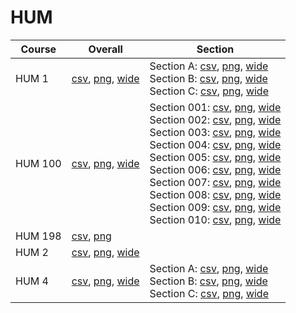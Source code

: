 # HUM

| Course | Overall | Section |
| ------ | ------- | ------- |
| HUM 1 | [csv](https://github.com/UCSD-Historical-Enrollment-Data/2025Winter/blob/main/overall/HUM%201.csv), [png](https://raw.githubusercontent.com/UCSD-Historical-Enrollment-Data/2025Winter/main/plot_overall/HUM%201.png), [wide](https://raw.githubusercontent.com/UCSD-Historical-Enrollment-Data/2025Winter/main/plot_overall_wide/HUM%201.png) | Section A: [csv](https://github.com/UCSD-Historical-Enrollment-Data/2025Winter/blob/main/section/HUM%201_A.csv), [png](https://raw.githubusercontent.com/UCSD-Historical-Enrollment-Data/2025Winter/main/plot_section/HUM%201_A.png), [wide](https://raw.githubusercontent.com/UCSD-Historical-Enrollment-Data/2025Winter/main/plot_section_wide/HUM%201_A.png)<br>Section B: [csv](https://github.com/UCSD-Historical-Enrollment-Data/2025Winter/blob/main/section/HUM%201_B.csv), [png](https://raw.githubusercontent.com/UCSD-Historical-Enrollment-Data/2025Winter/main/plot_section/HUM%201_B.png), [wide](https://raw.githubusercontent.com/UCSD-Historical-Enrollment-Data/2025Winter/main/plot_section_wide/HUM%201_B.png)<br>Section C: [csv](https://github.com/UCSD-Historical-Enrollment-Data/2025Winter/blob/main/section/HUM%201_C.csv), [png](https://raw.githubusercontent.com/UCSD-Historical-Enrollment-Data/2025Winter/main/plot_section/HUM%201_C.png), [wide](https://raw.githubusercontent.com/UCSD-Historical-Enrollment-Data/2025Winter/main/plot_section_wide/HUM%201_C.png) |
| HUM 100 | [csv](https://github.com/UCSD-Historical-Enrollment-Data/2025Winter/blob/main/overall/HUM%20100.csv), [png](https://raw.githubusercontent.com/UCSD-Historical-Enrollment-Data/2025Winter/main/plot_overall/HUM%20100.png), [wide](https://raw.githubusercontent.com/UCSD-Historical-Enrollment-Data/2025Winter/main/plot_overall_wide/HUM%20100.png) | Section 001: [csv](https://github.com/UCSD-Historical-Enrollment-Data/2025Winter/blob/main/section/HUM%20100_001.csv), [png](https://raw.githubusercontent.com/UCSD-Historical-Enrollment-Data/2025Winter/main/plot_section/HUM%20100_001.png), [wide](https://raw.githubusercontent.com/UCSD-Historical-Enrollment-Data/2025Winter/main/plot_section_wide/HUM%20100_001.png)<br>Section 002: [csv](https://github.com/UCSD-Historical-Enrollment-Data/2025Winter/blob/main/section/HUM%20100_002.csv), [png](https://raw.githubusercontent.com/UCSD-Historical-Enrollment-Data/2025Winter/main/plot_section/HUM%20100_002.png), [wide](https://raw.githubusercontent.com/UCSD-Historical-Enrollment-Data/2025Winter/main/plot_section_wide/HUM%20100_002.png)<br>Section 003: [csv](https://github.com/UCSD-Historical-Enrollment-Data/2025Winter/blob/main/section/HUM%20100_003.csv), [png](https://raw.githubusercontent.com/UCSD-Historical-Enrollment-Data/2025Winter/main/plot_section/HUM%20100_003.png), [wide](https://raw.githubusercontent.com/UCSD-Historical-Enrollment-Data/2025Winter/main/plot_section_wide/HUM%20100_003.png)<br>Section 004: [csv](https://github.com/UCSD-Historical-Enrollment-Data/2025Winter/blob/main/section/HUM%20100_004.csv), [png](https://raw.githubusercontent.com/UCSD-Historical-Enrollment-Data/2025Winter/main/plot_section/HUM%20100_004.png), [wide](https://raw.githubusercontent.com/UCSD-Historical-Enrollment-Data/2025Winter/main/plot_section_wide/HUM%20100_004.png)<br>Section 005: [csv](https://github.com/UCSD-Historical-Enrollment-Data/2025Winter/blob/main/section/HUM%20100_005.csv), [png](https://raw.githubusercontent.com/UCSD-Historical-Enrollment-Data/2025Winter/main/plot_section/HUM%20100_005.png), [wide](https://raw.githubusercontent.com/UCSD-Historical-Enrollment-Data/2025Winter/main/plot_section_wide/HUM%20100_005.png)<br>Section 006: [csv](https://github.com/UCSD-Historical-Enrollment-Data/2025Winter/blob/main/section/HUM%20100_006.csv), [png](https://raw.githubusercontent.com/UCSD-Historical-Enrollment-Data/2025Winter/main/plot_section/HUM%20100_006.png), [wide](https://raw.githubusercontent.com/UCSD-Historical-Enrollment-Data/2025Winter/main/plot_section_wide/HUM%20100_006.png)<br>Section 007: [csv](https://github.com/UCSD-Historical-Enrollment-Data/2025Winter/blob/main/section/HUM%20100_007.csv), [png](https://raw.githubusercontent.com/UCSD-Historical-Enrollment-Data/2025Winter/main/plot_section/HUM%20100_007.png), [wide](https://raw.githubusercontent.com/UCSD-Historical-Enrollment-Data/2025Winter/main/plot_section_wide/HUM%20100_007.png)<br>Section 008: [csv](https://github.com/UCSD-Historical-Enrollment-Data/2025Winter/blob/main/section/HUM%20100_008.csv), [png](https://raw.githubusercontent.com/UCSD-Historical-Enrollment-Data/2025Winter/main/plot_section/HUM%20100_008.png), [wide](https://raw.githubusercontent.com/UCSD-Historical-Enrollment-Data/2025Winter/main/plot_section_wide/HUM%20100_008.png)<br>Section 009: [csv](https://github.com/UCSD-Historical-Enrollment-Data/2025Winter/blob/main/section/HUM%20100_009.csv), [png](https://raw.githubusercontent.com/UCSD-Historical-Enrollment-Data/2025Winter/main/plot_section/HUM%20100_009.png), [wide](https://raw.githubusercontent.com/UCSD-Historical-Enrollment-Data/2025Winter/main/plot_section_wide/HUM%20100_009.png)<br>Section 010: [csv](https://github.com/UCSD-Historical-Enrollment-Data/2025Winter/blob/main/section/HUM%20100_010.csv), [png](https://raw.githubusercontent.com/UCSD-Historical-Enrollment-Data/2025Winter/main/plot_section/HUM%20100_010.png), [wide](https://raw.githubusercontent.com/UCSD-Historical-Enrollment-Data/2025Winter/main/plot_section_wide/HUM%20100_010.png) |
| HUM 198 | [csv](https://github.com/UCSD-Historical-Enrollment-Data/2025Winter/blob/main/overall/HUM%20198.csv), [png](https://raw.githubusercontent.com/UCSD-Historical-Enrollment-Data/2025Winter/main/plot_overall/HUM%20198.png) |  |
| HUM 2 | [csv](https://github.com/UCSD-Historical-Enrollment-Data/2025Winter/blob/main/overall/HUM%202.csv), [png](https://raw.githubusercontent.com/UCSD-Historical-Enrollment-Data/2025Winter/main/plot_overall/HUM%202.png), [wide](https://raw.githubusercontent.com/UCSD-Historical-Enrollment-Data/2025Winter/main/plot_overall_wide/HUM%202.png) |  |
| HUM 4 | [csv](https://github.com/UCSD-Historical-Enrollment-Data/2025Winter/blob/main/overall/HUM%204.csv), [png](https://raw.githubusercontent.com/UCSD-Historical-Enrollment-Data/2025Winter/main/plot_overall/HUM%204.png), [wide](https://raw.githubusercontent.com/UCSD-Historical-Enrollment-Data/2025Winter/main/plot_overall_wide/HUM%204.png) | Section A: [csv](https://github.com/UCSD-Historical-Enrollment-Data/2025Winter/blob/main/section/HUM%204_A.csv), [png](https://raw.githubusercontent.com/UCSD-Historical-Enrollment-Data/2025Winter/main/plot_section/HUM%204_A.png), [wide](https://raw.githubusercontent.com/UCSD-Historical-Enrollment-Data/2025Winter/main/plot_section_wide/HUM%204_A.png)<br>Section B: [csv](https://github.com/UCSD-Historical-Enrollment-Data/2025Winter/blob/main/section/HUM%204_B.csv), [png](https://raw.githubusercontent.com/UCSD-Historical-Enrollment-Data/2025Winter/main/plot_section/HUM%204_B.png), [wide](https://raw.githubusercontent.com/UCSD-Historical-Enrollment-Data/2025Winter/main/plot_section_wide/HUM%204_B.png)<br>Section C: [csv](https://github.com/UCSD-Historical-Enrollment-Data/2025Winter/blob/main/section/HUM%204_C.csv), [png](https://raw.githubusercontent.com/UCSD-Historical-Enrollment-Data/2025Winter/main/plot_section/HUM%204_C.png), [wide](https://raw.githubusercontent.com/UCSD-Historical-Enrollment-Data/2025Winter/main/plot_section_wide/HUM%204_C.png) |

